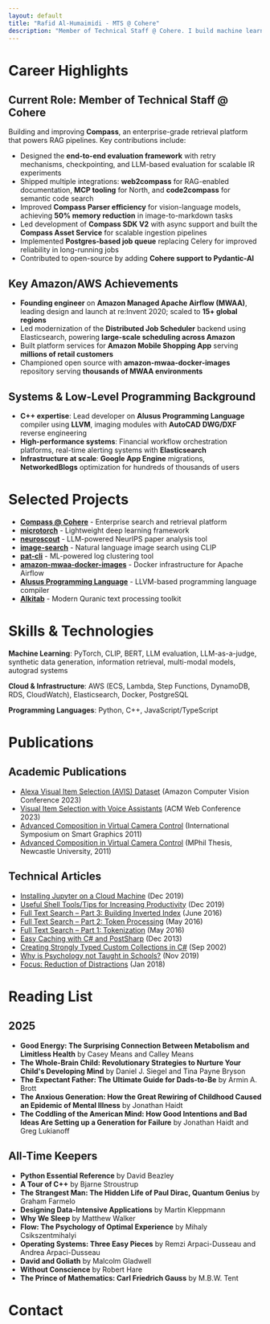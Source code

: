 ```yaml
---
layout: default
title: "Rafid Al-Humaimidi - MTS @ Cohere"
description: "Member of Technical Staff @ Cohere. I build machine learning systems with a focus on search and retrieval to power RAG architectures."
---
```


# Career Highlights

## Current Role: Member of Technical Staff @ Cohere

Building and improving **Compass**, an enterprise-grade retrieval platform that powers RAG pipelines. Key contributions include:

- Designed the **end-to-end evaluation framework** with retry mechanisms, checkpointing, and LLM-based evaluation for scalable IR experiments
- Shipped multiple integrations: **web2compass** for RAG-enabled documentation, **MCP tooling** for North, and **code2compass** for semantic code search
- Improved **Compass Parser efficiency** for vision-language models, achieving **50% memory reduction** in image-to-markdown tasks
- Led development of **Compass SDK V2** with async support and built the **Compass Asset Service** for scalable ingestion pipelines
- Implemented **Postgres-based job queue** replacing Celery for improved reliability in long-running jobs
- Contributed to open-source by adding **Cohere support to Pydantic-AI**

## Key Amazon/AWS Achievements

- **Founding engineer** on **Amazon Managed Apache Airflow (MWAA)**, leading design and launch at re:Invent 2020; scaled to **15+ global regions**
- Led modernization of the **Distributed Job Scheduler** backend using Elasticsearch, powering **large-scale scheduling across Amazon**
- Built platform services for **Amazon Mobile Shopping App** serving **millions of retail customers**
- Championed open source with **amazon-mwaa-docker-images** repository serving **thousands of MWAA environments**

## Systems & Low-Level Programming Background

- **C++ expertise**: Lead developer on **Alusus Programming Language** compiler using **LLVM**, imaging modules with **AutoCAD DWG/DXF** reverse engineering
- **High-performance systems**: Financial workflow orchestration platforms, real-time alerting systems with **Elasticsearch**
- **Infrastructure at scale**: **Google App Engine** migrations, **NetworkedBlogs** optimization for hundreds of thousands of users

# Selected Projects

- **[Compass @ Cohere](https://cohere.com/compass)** - Enterprise search and retrieval platform
- **[microtorch](https://github.com/rafidka/microtorch)** - Lightweight deep learning framework
- **[neuroscout](https://github.com/rafidka/neuroscout)** - LLM-powered NeurIPS paper analysis tool
- **[image-search](https://github.com/rafidka/image-search-with-human-language)** - Natural language image search using CLIP
- **[pat-cli](https://github.com/rafidka/pat-cli)** - ML-powered log clustering tool
- **[amazon-mwaa-docker-images](https://github.com/aws/amazon-mwaa-docker-images)** - Docker infrastructure for Apache Airflow
- **[Alusus Programming Language](https://github.com/Alusus/Alusus)** - LLVM-based programming language compiler
- **[Alkitab](https://github.com/rafidka/alkitab)** - Modern Quranic text processing toolkit

# Skills & Technologies

**Machine Learning**: PyTorch, CLIP, BERT, LLM evaluation, LLM-as-a-judge, synthetic data generation, information retrieval, multi-modal models, autograd systems

**Cloud & Infrastructure**: AWS (ECS, Lambda, Step Functions, DynamoDB, RDS, CloudWatch), Elasticsearch, Docker, PostgreSQL

**Programming Languages**: Python, C++, JavaScript/TypeScript

# Publications

## Academic Publications

- [Alexa Visual Item Selection (AVIS) Dataset](https://www.amazon.science/publications/visual-item-selection-with-voice-assistants) (Amazon Computer Vision Conference 2023)
- [Visual Item Selection with Voice Assistants](https://www.amazon.science/publications/visual-item-selection-with-voice-assistants) (ACM Web Conference 2023)
- [Advanced Composition in Virtual Camera Control](https://link.springer.com/chapter/10.1007/978-3-642-22571-0_2) (International Symposium on Smart Graphics 2011)
- [Advanced Composition in Virtual Camera Control](https://books.google.ca/books/about/Advanced_Composition_in_Virtual_Camera_C.html?id=Aa5atwAACAAJ&redir_esc=y) (MPhil Thesis, Newcastle University, 2011)

## Technical Articles

- [Installing Jupyter on a Cloud Machine](https://medium.com/@rafidka/installing-jupyter-on-a-cloud-machine-1671e75d2e01) (Dec 2019)
- [Useful Shell Tools/Tips for Increasing Productivity](https://medium.com/@rafidka/useful-shell-tools-for-increasing-productivity-16d96d53b466) (Dec 2019)
- [Full Text Search – Part 3: Building Inverted Index](https://rafidka.wordpress.com/2016/06/05/full-text-search-part-3-building-inverted-index/) (June 2016)
- [Full Text Search – Part 2: Token Processing](https://rafidka.wordpress.com/2016/05/15/full-text-search-part-2-token-processing/) (May 2016)
- [Full Text Search – Part 1: Tokenization](https://rafidka.wordpress.com/2016/05/14/full-text-search-part-1-tokenization/) (May 2016)
- [Easy Caching with C# and PostSharp](https://www.codeproject.com/Articles/696774/Easy-Caching-with-Csharp-and-PostSharp) (Dec 2013)
- [Creating Strongly Typed Custom Collections in C#](https://www.c-sharpcorner.com/article/creating-strongly-typed-custom-collections-in-C-Sharp/) (Sep 2002)
- [Why is Psychology not Taught in Schools?](https://medium.com/@rafidka/why-is-psychology-not-taught-in-schools-d219d2f681f1) (Nov 2019)
- [Focus: Reduction of Distractions](https://rafidka.wordpress.com/2018/01/29/focus-reduction-of-distractions/) (Jan 2018)

# Reading List

## 2025

- **Good Energy: The Surprising Connection Between Metabolism and Limitless Health** by Casey Means and Calley Means
- **The Whole-Brain Child: Revolutionary Strategies to Nurture Your Child's Developing Mind** by Daniel J. Siegel and Tina Payne Bryson
- **The Expectant Father: The Ultimate Guide for Dads-to-Be** by Armin A. Brott
- **The Anxious Generation: How the Great Rewiring of Childhood Caused an Epidemic of Mental Illness** by Jonathan Haidt
- **The Coddling of the American Mind: How Good Intentions and Bad Ideas Are Setting up a Generation for Failure** by Jonathan Haidt and Greg Lukianoff

## All-Time Keepers

- **Python Essential Reference** by David Beazley
- **A Tour of C++** by Bjarne Stroustrup
- **The Strangest Man: The Hidden Life of Paul Dirac, Quantum Genius** by Graham Farmelo
- **Designing Data-Intensive Applications** by Martin Kleppmann
- **Why We Sleep** by Matthew Walker
- **Flow: The Psychology of Optimal Experience** by Mihaly Csikszentmihalyi
- **Operating Systems: Three Easy Pieces** by Remzi Arpaci-Dusseau and Andrea Arpaci-Dusseau
- **David and Goliath** by Malcolm Gladwell
- **Without Conscience** by Robert Hare
- **The Prince of Mathematics: Carl Friedrich Gauss** by M.B.W. Tent

# Contact

<div id="email-contact"></div>

<script>
document.addEventListener('DOMContentLoaded', function() {
    const emailDiv = document.getElementById('email-contact');
    const email = 'me@rafid.ai';
    emailDiv.innerHTML = `Feel free to reach out: <a href="mailto:${email}">${email}</a>`;
});
</script>
